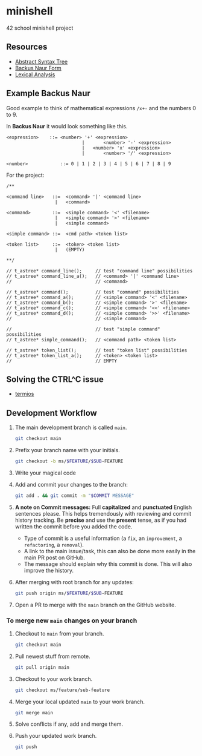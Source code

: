 # minishell

42 school minishell project

## Resources

- [Abstract Syntax Tree](https://en.wikipedia.org/wiki/Abstract_syntax_tree)
- [Backus Naur Form](https://en.wikipedia.org/wiki/Backus%E2%80%93Naur_form)
- [Lexical Analysis](https://en.wikipedia.org/wiki/Lexical_analysis)

## Example Backus Naur

Good example to think of mathematical expressions `/x+-` and the numbers 0 to 9.

In **Backus Naur** it would look something like this.

```
<expression>	::=	<number> '+' <expression>
							|		<number> '-' <expression>
							| 	<number> 'x' <expression>
							|		<number> '/' <expression>

<number>			::=	0 | 1 | 2 | 3 | 4 | 5 | 6 | 7 | 8 | 9
```

For the project:
```
/**

<command line>   ::=  <command> '|' <command line>
                  |   <command>

<command>        ::=  <simple command> '<' <filename>
                  |   <simple command> '>' <filename>
                  |   <simple command>

<simple command> ::=  <cmd path> <token list>

<token list>     ::=  <token> <token list>
                  |   (EMPTY)

**/

// t_astree* command_line();     // test "command line" possibilities
// t_astree* command_line_a();   // <command> '|' <command line>
//                               // <command>

// t_astree* command();          // test "command" possibilities
// t_astree* command_a();        // <simple command> '<' <filename>
// t_astree* command_b();        // <simple command> '>' <filename>
// t_astree* command_c();        // <simple command> '<<' <filename>
// t_astree* command_d();        // <simple command> '>>' <filename>
//                               // <simple command>

//                               // test "simple command" possibilities
// t_astree* simple_command();   // <command path> <token list>

// t_astree* token_list();       // test "token list" possibilities
// t_astree* token_list_a();     // <token> <token list>
//                               // EMPTY
```

## Solving the CTRL^C issue

- [termios](https://velog.io/@sham/minishell%EA%B3%BC-readline)

## Development Workflow

1.  The main development branch is called `main`.

    ```bash
    git checkout main
    ```

2.  Prefix your branch name with your initials.

    ```bash
    git checkout -b ms/$FEATURE/$SUB-FEATURE
    ```

3.  Write your magical code

4.  Add and commit your changes to the branch:

    ```bash
    git add . && git commit -m "$COMMIT MESSAGE"
    ```

5.  **A note on Commit messages:** Full __capitalized__ and __punctuated__ English sentences please.
    This helps tremendously with reviewing and commit history tracking.
    Be **precise** and use the __present__ tense, as if you had written the commit before you added the code.

    - Type of commit is a useful information (a `fix`, an `improvement`, a `refactoring`, a `removal`).
    - A link to the main issue/task, this can also be done more easily in the main PR post on GitHub.
    - The message should explain why this commit is done. This will also improve the history.

6.  After merging with root branch for any updates:

    ```bash
    git push origin ms/$FEATURE/$SUB-FEATURE
    ```

7. Open a PR to merge with the `main` branch on the GitHub website.


### To merge new `main` changes on your branch

1.  Checkout to `main` from your branch.

    ```bash
    git checkout main
    ```

2.  Pull newest stuff from remote.

    ```bash
    git pull origin main
    ```

3.  Checkout to your work branch.

    ```bash
    git checkout ms/feature/sub-feature
    ```

4.  Merge your local updated `main` to your work branch.

    ```bash
    git merge main
    ```

5.  Solve conflicts if any, add and merge them.

6.  Push your updated work branch.

    ```bash
    git push
    ```
